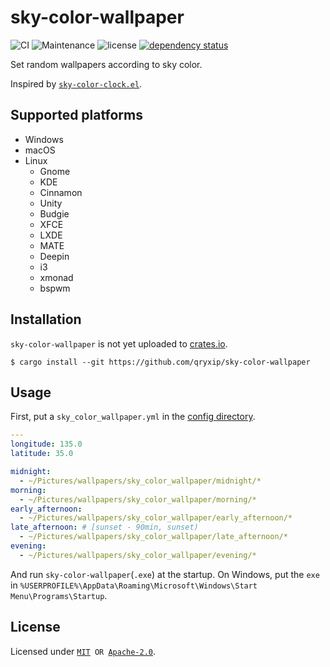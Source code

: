 # sky-color-wallpaper

![CI](https://github.com/qryxip/sky-color-wallpaper/workflows/CI/badge.svg)
![Maintenance](https://img.shields.io/maintenance/yes/2019)
![license](https://img.shields.io/badge/license-MIT%20OR%20Apache%202.0-blue)
[![dependency status](https://deps.rs/repo/github/qryxip/sky-color-wallpaper/status.svg)](https://deps.rs/repo/github/qryxip/sky-color-wallpaper)

Set random wallpapers according to sky color.

Inspired by [`sky-color-clock.el`](https://github.com/zk-phi/sky-color-clock).

## Supported platforms

- Windows
- macOS
- Linux
    - Gnome
    - KDE
    - Cinnamon
    - Unity
    - Budgie
    - XFCE
    - LXDE
    - MATE
    - Deepin
    - i3
    - xmonad
    - bspwm

## Installation

`sky-color-wallpaper` is not yet uploaded to [crates.io](https://crates.io).

```
$ cargo install --git https://github.com/qryxip/sky-color-wallpaper
```

## Usage

First, put a `sky_color_wallpaper.yml` in the [config directory](https://docs.rs/dirs/2/dirs/fn.config_dir.html).

```yaml
---
longitude: 135.0
latitude: 35.0

midnight:
  - ~/Pictures/wallpapers/sky_color_wallpaper/midnight/*
morning:
  - ~/Pictures/wallpapers/sky_color_wallpaper/morning/*
early_afternoon:
  - ~/Pictures/wallpapers/sky_color_wallpaper/early_afternoon/*
late_afternoon: # [sunset - 90min, sunset)
  - ~/Pictures/wallpapers/sky_color_wallpaper/late_afternoon/*
evening:
  - ~/Pictures/wallpapers/sky_color_wallpaper/evening/*
```

And run `sky-color-wallpaper`(`.exe`) at the startup.
On Windows, put the `exe` in `%USERPROFILE%\AppData\Roaming\Microsoft\Windows\Start Menu\Programs\Startup`.

## License

Licensed under <code>[MIT](https://opensource.org/licenses/MIT) OR [Apache-2.0](http://www.apache.org/licenses/LICENSE-2.0)</code>.
